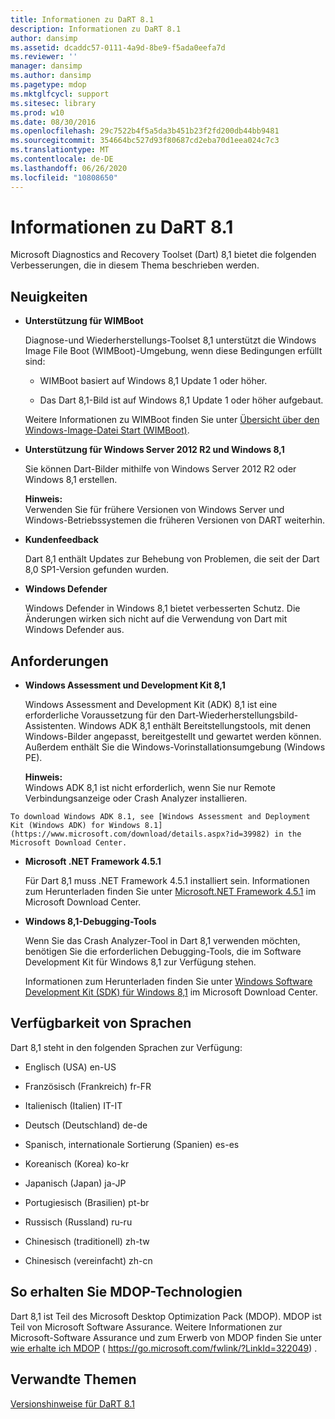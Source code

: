 ```yaml
---
title: Informationen zu DaRT 8.1
description: Informationen zu DaRT 8.1
author: dansimp
ms.assetid: dcaddc57-0111-4a9d-8be9-f5ada0eefa7d
ms.reviewer: ''
manager: dansimp
ms.author: dansimp
ms.pagetype: mdop
ms.mktglfcycl: support
ms.sitesec: library
ms.prod: w10
ms.date: 08/30/2016
ms.openlocfilehash: 29c7522b4f5a5da3b451b23f2fd200db44bb9481
ms.sourcegitcommit: 354664bc527d93f80687cd2eba70d1eea024c7c3
ms.translationtype: MT
ms.contentlocale: de-DE
ms.lasthandoff: 06/26/2020
ms.locfileid: "10808650"
---
```

# Informationen zu DaRT 8.1


Microsoft Diagnostics and Recovery Toolset (Dart) 8,1 bietet die folgenden Verbesserungen, die in diesem Thema beschrieben werden.

## <a href="" id="what-s-new"></a>Neuigkeiten 


-   **Unterstützung für WIMBoot**

    Diagnose-und Wiederherstellungs-Toolset 8,1 unterstützt die Windows Image File Boot (WIMBoot)-Umgebung, wenn diese Bedingungen erfüllt sind:

    -   WIMBoot basiert auf Windows 8,1 Update 1 oder höher.

    -   Das Dart 8,1-Bild ist auf Windows 8,1 Update 1 oder höher aufgebaut.

    Weitere Informationen zu WIMBoot finden Sie unter [Übersicht über den Windows-Image-Datei Start (WIMBoot)](https://go.microsoft.com/fwlink/?LinkId=517536).

-   **Unterstützung für Windows Server 2012 R2 und Windows 8,1**

    Sie können Dart-Bilder mithilfe von Windows Server 2012 R2 oder Windows 8,1 erstellen.

    **Hinweis:**  
    Verwenden Sie für frühere Versionen von Windows Server und Windows-Betriebssystemen die früheren Versionen von DART weiterhin.



-   **Kundenfeedback**

    Dart 8,1 enthält Updates zur Behebung von Problemen, die seit der Dart 8,0 SP1-Version gefunden wurden.

-   **Windows Defender**

    Windows Defender in Windows 8,1 bietet verbesserten Schutz. Die Änderungen wirken sich nicht auf die Verwendung von Dart mit Windows Defender aus.

## Anforderungen


-   **Windows Assessment und Development Kit 8,1**

    Windows Assessment and Development Kit (ADK) 8,1 ist eine erforderliche Voraussetzung für den Dart-Wiederherstellungsbild-Assistenten. Windows ADK 8,1 enthält Bereitstellungstools, mit denen Windows-Bilder angepasst, bereitgestellt und gewartet werden können. Außerdem enthält Sie die Windows-Vorinstallationsumgebung (Windows PE).

    **Hinweis:**  
    Windows ADK 8,1 ist nicht erforderlich, wenn Sie nur Remote Verbindungsanzeige oder Crash Analyzer installieren.



~~~
To download Windows ADK 8.1, see [Windows Assessment and Deployment Kit (Windows ADK) for Windows 8.1](https://www.microsoft.com/download/details.aspx?id=39982) in the Microsoft Download Center.
~~~

-   **Microsoft .NET Framework 4.5.1**

    Für Dart 8,1 muss .NET Framework 4.5.1 installiert sein. Informationen zum Herunterladen finden Sie unter [Microsoft.NET Framework 4.5.1](https://go.microsoft.com/fwlink/?LinkId=329038) im Microsoft Download Center.

-   **Windows 8,1-Debugging-Tools**

    Wenn Sie das Crash Analyzer-Tool in Dart 8,1 verwenden möchten, benötigen Sie die erforderlichen Debugging-Tools, die im Software Development Kit für Windows 8,1 zur Verfügung stehen.

    Informationen zum Herunterladen finden Sie unter [Windows Software Development Kit (SDK) für Windows 8,1](https://msdn.microsoft.com/library/windows/desktop/bg162891.aspx) im Microsoft Download Center.

## Verfügbarkeit von Sprachen


Dart 8,1 steht in den folgenden Sprachen zur Verfügung:

-   Englisch (USA) en-US

-   Französisch (Frankreich) fr-FR

-   Italienisch (Italien) IT-IT

-   Deutsch (Deutschland) de-de

-   Spanisch, internationale Sortierung (Spanien) es-es

-   Koreanisch (Korea) ko-kr

-   Japanisch (Japan) ja-JP

-   Portugiesisch (Brasilien) pt-br

-   Russisch (Russland) ru-ru

-   Chinesisch (traditionell) zh-tw

-   Chinesisch (vereinfacht) zh-cn

## So erhalten Sie MDOP-Technologien


Dart 8,1 ist Teil des Microsoft Desktop Optimization Pack (MDOP). MDOP ist Teil von Microsoft Software Assurance. Weitere Informationen zur Microsoft-Software Assurance und zum Erwerb von MDOP finden Sie unter [wie erhalte ich MDOP](https://go.microsoft.com/fwlink/?LinkId=322049) ( https://go.microsoft.com/fwlink/?LinkId=322049) .

## Verwandte Themen


[Versionshinweise für DaRT 8.1](release-notes-for-dart-81.md)









